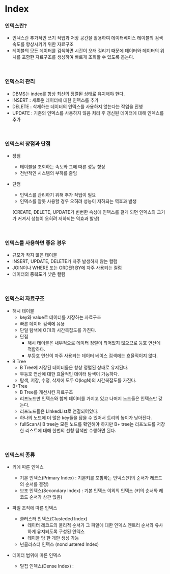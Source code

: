 # Index


### 인덱스란?

- 인덱스란 추가적인 쓰기 작업과 저장 공간을 활용하여 데이터베이스 테이블의 검색 속도를 향상시키기 위한 자료구조
- 테이블의 모든 데이터를 검색하면 시간이 오래 걸리기 때문에 데이터와 데이터의 위치를 포함한 자료구조를 생성하여 빠르게 조회할 수 있도록 돕는다.

<br>

### 인덱스의 관리

- DBMS는 index를 항상 최신의 정렬된 상태로 유지해야 한다.
- INSERT : 새로운 데이터에 대한 인덱스를 추가
- DELETE : 삭제하는 데이터의 인덱스를 사용하지 않는다는 작업을 진행
- UPDATE : 기존의 인덱스를 사용하지 않음 처리 후 갱신된 데이터에 대해 인덱스를 추가

<br>

### 인덱스의 장점과 단점

- 장점
    - 테이블을 조회하는 속도와 그에 따른 성능 향상
    - 전반적인 시스템의 부하를 줄임
- 단점
    - 인덱스를 관리하기 위해 추가 작업이 필요
    - 인덱스를 잘못 사용할 경우 오히려 성능이 저하되는 역효과 발생
    
    (CREATE, DELETE, UPDATE가 빈번한 속성에 인덱스를 걸게 되면 인덱스의 크기가 커져서 성능이 오히려 저하되는 역효과 발생)
    
<br>

### 인덱스를 사용하면 좋은 경우

- 규모가 작지 않은 테이블
- INSERT, UPDATE, DELETE가 자주 발생하지 않는 컬럼
- JOIN이나 WHERE 또는 ORDER BY에 자주 사용되는 컬럼
- 데이터의 중복도가 낮은 컬럼

<br>

### 인덱스의 자료구조

- 해시 테이블
    - key와 value로 데이터를 저장하는 자료구조
    - 빠른 데이터 검색에 유용
    - 단일 탐색에 O(1)의 시간복잡도를 가진다.
    - 단점
        - 해시 테이블은 내부적으로 데이터 정렬이 되어있지 않으므로 등호 연산에 적합하다.
        - 부등호 연산이 자주 사용되는 데이터 베이스 검색에는 효율적이지 않다.
- B Tree
    - B Tree에 저장된 데이터들은 항상 정렬된 상태로 유지된다.
    - 부등호 연산에 대한 효율적인 데이터 탐색이 가능하다.
    - 탐색, 저장, 수정, 삭제에 모두 O(logN)의 시간복잡도를 가진다.
- B+Tree
    - B Tree를 개선시킨 자료구조
    - 리프노드만 인덱스와 함께 데이터를 가지고 있고 나머지 노드들은 인덱스만 갖는다.
    - 리프노드들은 LInkedList로 연결되어있다.
    - 하나의 노드에 더 많은 key들을 담을 수 있어서 트리의 높이가 낮아진다.
    - fullScan시 B tree는 모든 노드를 확인해야 하지만 B+ tree는 리프노드를 저장한 리스트에 대해 한번의 선형 탐색만 수행하면 된다.

<br>

### 인덱스의 종류

- 키에 따른 인덱스
    - 기본 인덱스(Primary Index) : 기본키를 포함하는 인덱스(키의 순서가 레코드의 순서를 결정)
    - 보조 인덱스(Secondary Index) : 기본 인덱스 이외의 인덱스 (키의 순서와 레코드 순서가 상관 없음)
    
- 파일 조직에 따른 인덱스
    - 클러스터 인덱스(Clusteded Index)
        - 데이터 레코드의 물리적 순서가 그 파일에 대한 인덱스 엔트리 순서와 유사하게 유지되도록 구성된 인덱스
        - 테이블 당 한 개만 생성 가능
    - 넌클러스터 인덱스 (nonclustered Index)

- 데이터 범위에 따른 인덱스
    - 밀집 인덱스(Dense Index) :
